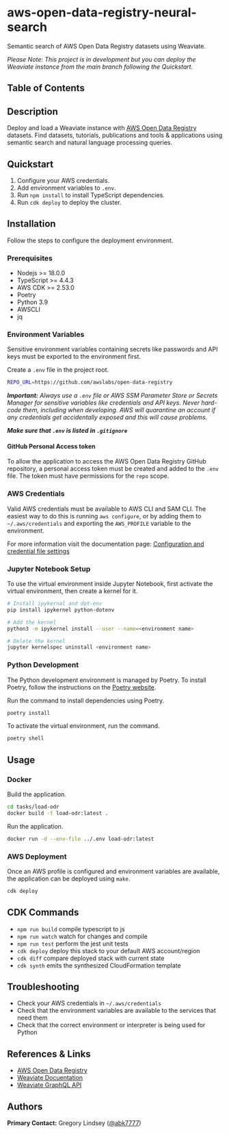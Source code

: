 # aws-open-data-registry-neural-search

Semantic search of AWS Open Data Registry datasets using Weaviate.

*Please Note: This project is in development but you can deploy the Weaviate instance from the main branch following the Quickstart.*

## Table of Contents

## Description
Deploy and load a Weaviate instance with [AWS Open Data Registry](https://registry.opendata.aws/) datasets. Find datasets, tutorials, publications and tools & applications using semantic search and natural language processing queries.

## Quickstart
1. Configure your AWS credentials.
2. Add environment variables to `.env`.
3. Run `npm install` to install TypeScript dependencies.
4. Run `cdk deploy` to deploy the cluster.

## Installation
Follow the steps to configure the deployment environment.

### Prerequisites
* Nodejs >= 18.0.0
* TypeScript >= 4.4.3
* AWS CDK >= 2.53.0
* Poetry
* Python 3.9
* AWSCLI
* jq

### Environment Variables

Sensitive environment variables containing secrets like passwords and API keys must be exported to the environment first.

Create a `.env` file in the project root.
```bash
REPO_URL=https://github.com/awslabs/open-data-registry
```

***Important:*** *Always use a `.env` file or AWS SSM Parameter Store or Secrets Manager for sensitive variables like credentials and API keys. Never hard-code them, including when developing. AWS will quarantine an account if any credentials get accidentally exposed and this will cause problems.*

***Make sure that `.env` is listed in `.gitignore`***

#### GitHub Personal Access token
To allow the application to access the AWS Open Data Registry GitHub repository, a personal access token must be created and added to the `.env` file. The token must have permissions for the `repo` scope.

### AWS Credentials
Valid AWS credentials must be available to AWS CLI and SAM CLI. The easiest way to do this is running `aws configure`, or by adding them to `~/.aws/credentials` and exporting the `AWS_PROFILE` variable to the environment.

For more information visit the documentation page:
[Configuration and credential file settings](https://docs.aws.amazon.com/cli/latest/userguide/cli-configure-files.html)

### Jupyter Notebook Setup
To use the virtual environment inside Jupyter Notebook, first activate the virtual environment, then create a kernel for it.
```bash
# Install ipykernal and dot-env
pip install ipykernel python-dotenv

# Add the kernel
python3 -m ipykernel install --user --name=<environment name>

# Delete the kernel
jupyter kernelspec uninstall <environment name>
```

### Python Development
The Python development environment is managed by Poetry. To install Poetry, follow the instructions on the [Poetry website](https://python-poetry.org/docs/#installation).

Run the command to install dependencies using Poetry.
```bash
poetry install
```

To activate the virtual environment, run the command.
```bash
poetry shell
```

## Usage

### Docker
Build the application.
```bash
cd tasks/load-odr
docker build -t load-odr:latest .
```
Run the application.
```bash
docker run -d --env-file ../.env load-odr:latest
```

<!-- ### Network Configuration
The only required variable for network configuration is the SUBNET_ID variable which must be present in `.env`. -->

### AWS Deployment
Once an AWS profile is configured and environment variables are available, the application can be deployed using `make`.
```bash
cdk deploy
```

## CDK Commands

* `npm run build`   compile typescript to js
* `npm run watch`   watch for changes and compile
* `npm run test`    perform the jest unit tests
* `cdk deploy`      deploy this stack to your default AWS account/region
* `cdk diff`        compare deployed stack with current state
* `cdk synth`       emits the synthesized CloudFormation template

<!-- ### Makefile Usage
```bash
# Deploy all layers
make deploy

# Delete all layers
make delete
``` -->

## Troubleshooting
* Check your AWS credentials in `~/.aws/credentials`
* Check that the environment variables are available to the services that need them
* Check that the correct environment or interpreter is being used for Python

## References & Links
- [AWS Open Data Registry](https://registry.opendata.aws/)
- [Weaviate Docuentation](https://www.semi.technology/developers/weaviate/current/index.html)
- [Weaviate GraphQL API](https://weaviate.io/developers/weaviate/current/graphql-references/index.html)

## Authors
**Primary Contact:** Gregory Lindsey ([@abk7777](https://github.com/abk7777))
